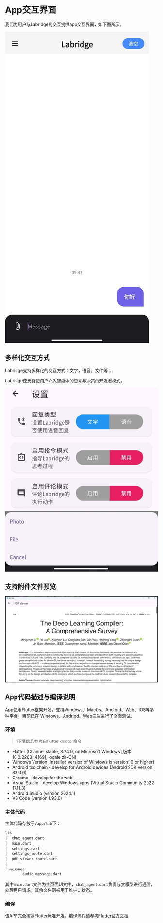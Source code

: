 # App交互界面

我们为用户与Labridge的交互提供app交互界面，如下图所示。

![App交互界面](./images/app_interface.jpg)

## 多样化交互方式

Labridge支持多样化的交互方式：文字，语音，文件等；

Labridge还支持使用户介入智能体的思考与决策的开发者模式。

![App交互方式1](./images/app_settings.jpg)
![App交互方式2](./images/app_files.jpg)

## 支持附件文件预览

![App内文件预览](./images/app_viewer.png)

## App代码描述与编译说明

App使用Flutter框架开发，支持Windows、MacOs、Android、Web、iOS等多种平台。目前已在
Windows、Andriod、Web三端进行了全面测试。

### 环境

> 环境信息参考自flutter doctor命令

- Flutter (Channel stable, 3.24.0, on Microsoft Windows [版本 10.0.22631.4169], locale zh-CN)
- Windows Version (Installed version of Windows is version 10 or higher)
- Android toolchain - develop for Android devices (Android SDK version 33.0.0)
- Chrome - develop for the web
- Visual Studio - develop Windows apps (Visual Studio Community 2022 17.11.3)
- Android Studio (version 2024.1)
- VS Code (version 1.93.0)

### 主体代码

主体代码存放于`/app/lib`下：

```sh
lib
│  chat_agent.dart
│  main.dart
│  settings.dart
│  settings_route.dart
│  pdf_viewer_route.dart
│
└─message
        audio_message.dart
```

其中`main.dart`文件为主页面UI文件，`chat_agent.dart`负责与大模型进行通信，处理用户请求，其余文件则被用于维护UI状态。

### 编译

该APP完全按照Flutter标准开发，编译流程请参考[Flutter官方文档](https://docs.flutter.dev/deployment/android)
